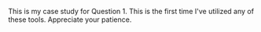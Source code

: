 This is my case study for Question 1. This is the first time I've utilized any of these tools. Appreciate your patience.
